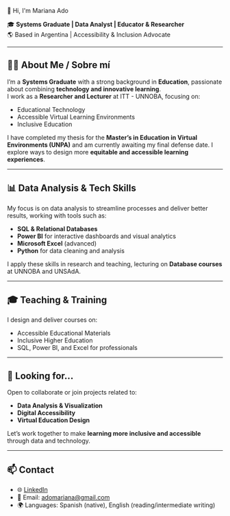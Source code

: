 👋 Hi, I'm Mariana Ado

🎓 **Systems Graduate | Data Analyst | Educator & Researcher**  
🌎 Based in Argentina | Accessibility & Inclusion Advocate  

---

## 👩‍💻 About Me / Sobre mí

I’m a **Systems Graduate** with a strong background in **Education**, passionate about combining **technology and innovative learning**.  
I work as a **Researcher and Lecturer** at ITT - UNNOBA, focusing on:

- Educational Technology  
- Accessible Virtual Learning Environments  
- Inclusive Education  

I have completed my thesis for the **Master’s in Education in Virtual Environments (UNPA)** and am currently awaiting my final defense date. I explore ways to design more **equitable and accessible learning experiences**.

---

## 📊 Data Analysis & Tech Skills

My focus is on data analysis to streamline processes and deliver better results, working with tools such as:

- **SQL & Relational Databases**  
- **Power BI** for interactive dashboards and visual analytics  
- **Microsoft Excel** (advanced)  
- **Python** for data cleaning and analysis  

I apply these skills in research and teaching, lecturing on **Database courses** at UNNOBA and UNSAdA.

---

## 🎓 Teaching & Training

I design and deliver courses on:

- Accessible Educational Materials  
- Inclusive Higher Education  
- SQL, Power BI, and Excel for professionals  

---

## 🚀 Looking for...

Open to collaborate or join projects related to:

- **Data Analysis & Visualization**  
- **Digital Accessibility**  
- **Virtual Education Design**  

Let’s work together to make **learning more inclusive and accessible** through data and technology.

---

## 📫 Contact

- 🌐 [LinkedIn](https://www.linkedin.com/in/mariana-ado)  
- 📧 Email: adomariana@gmail.com  
- 🌍 Languages: Spanish (native), English (reading/intermediate writing)
